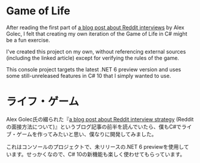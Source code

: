 # Game of Life

After reading the first part of [a blog post about Reddit interviews](https://alexgolec.dev/reddit-interview-problems-the-game-of-life/) by Alex Golec, I felt that creating my own iteration of the Game of Life in C# might be a fun exercise.

I've created this project on my own, without referencing external sources (including the linked article) except for verifying the rules of the game.

This console project targets the latest .NET 6 preview version and uses some still-unreleased features in C# 10 that I simply wanted to use.

# ライフ・ゲーム

Alex Golec氏の綴られた『[a blog post about Reddit interview strategy](https://alexgolec.dev/reddit-interview-problems-the-game-of-life/) (Redditの面接方法について)』というブログ記事の前半を読んでいたら、僕もC#でライブ・ゲームを作ってみたいと思い、僕なりに開発してみました。

これはコンソールのプロジェクトで、未リリースの.NET 6 previewを使用しています。せっかくなので、C# 10の新機能も楽しく使わせてもらっています。